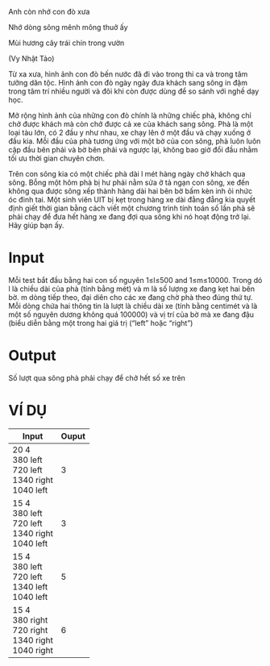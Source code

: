 Anh còn nhớ con đò xưa

Nhớ dòng sông mênh mông thuở ấy

Mùi hương cây trái chín trong vườn

(Vy Nhật Tảo)

Từ xa xưa, hình ảnh con đò bến nước đã đi vào trong thi ca và trong tâm tưởng dân tộc. Hình ảnh con đò ngày ngày đưa khách sang sông in đậm trong tâm trí nhiều người và đôi khi còn được dùng để so sánh với nghề dạy học.

Mở rộng hình ảnh của những con đò chính là những chiếc phà, không chỉ chở được khách mà còn chở được cả xe của khách sang sông. Phà là một loại tàu lớn, có 2 đầu y như nhau, xe chạy lên ở một đầu và chạy xuống ở đầu kia. Mỗi đầu của phà tương ứng với một bờ của con sông, phà luôn luôn cập đầu bên phải và bờ bên phải và ngược lại, không bao giờ đổi đầu nhằm tối ưu thời gian chuyên chơn.

Trên con sông kia có một chiếc phà dài l mét hàng ngày chở khách qua sông. Bỗng một hôm phà bị hư phải nằm sửa ở tả ngạn con sông, xe đến không qua được sông xếp thành hàng dài hai bên bờ bấm kèn inh ỏi nhức óc đinh tai. Một sinh viên UIT bị kẹt trong hàng xe dài đằng đẵng kia quyết định giết thời gian bằng cách viết một chương trình tính toán số lần phà sẽ phải chạy để đưa hết hàng xe đang đợi qua sông khi nó hoạt động trở lại. Hãy giúp bạn ấy.

# Input
Mỗi test bắt đầu bằng hai con số nguyên 1≤l≤500 and 1≤m≤10000. Trong dó l là chiều dài của phà (tính bằng mét) và m là số lượng xe đang kẹt hai bên bờ. m dòng tiếp theo, đại diên cho các xe đang chờ phà theo đúng thứ tự. Mỗi dòng chứa hai thông tin là lượt là chiều dài xe (tính bằng centimét và là một số nguyên dương không quá 100000) và vị trí của bờ mà xe đang đậu (biểu diễn bằng một trong hai giá trị (“left” hoặc “right”)

# Output
Số lượt qua sông phà phải chạy để chở hết số xe trên

# VÍ DỤ
| Input                                             | Ouput |
|---------------------------------------------------|-------|
| 20 4 <br>  380 left <br> 720 left <br> 1340 right <br> 1040 left | 3 | 
| 15 4 <br> 380 left <br> 720 left <br> 1340 right <br> 1040 left | 3 |
| 15 4 <br> 380 left<br>720 left <br> 1340 left <br> 1040 left | 5 | 
| 15 4 <br> 380 right <br> 720 right <br> 1340 right<br> 1040 right | 6 |
